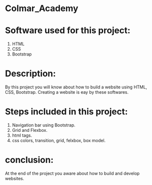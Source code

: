 # Colmar_Academy

# Software used for this project:
 1. HTML
 2. CSS
 3. Bootstrap
 
 
 # Description:
 By this project you will know about how to build a website using HTML, CSS, Bootstrap. Creating a website is eay by these softwares. 
 
 # Steps included in this project:
 1. Navigation bar using Bootstrap.
 2. Grid and Flexbox.
 3. html tags.
 4. css colors, transition, grid, felxbox, box model.
 
 # conclusion:
 At the end of the project you aware about how to build and develop websites.
